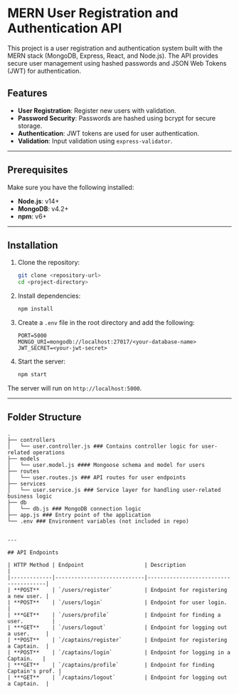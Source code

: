 # MERN User Registration and Authentication API

This project is a user registration and authentication system built with the MERN stack (MongoDB, Express, React, and Node.js). The API provides secure user management using hashed passwords and JSON Web Tokens (JWT) for authentication.

## Features

- **User Registration**: Register new users with validation.
- **Password Security**: Passwords are hashed using bcrypt for secure storage.
- **Authentication**: JWT tokens are used for user authentication.
- **Validation**: Input validation using `express-validator`.

---

## Prerequisites

Make sure you have the following installed:

- **Node.js**: v14+  
- **MongoDB**: v4.2+  
- **npm**: v6+  

---

## Installation

1. Clone the repository:
    ```bash
    git clone <repository-url>
    cd <project-directory>
    ```

2. Install dependencies:
    ```bash
    npm install
    ```

3. Create a `.env` file in the root directory and add the following:
    ```env
    PORT=5000
    MONGO_URI=mongodb://localhost:27017/<your-database-name>
    JWT_SECRET=<your-jwt-secret>
    ```

4. Start the server:
    ```bash
    npm start
    ```

The server will run on `http://localhost:5000`.

---

## Folder Structure

```plaintext
.
├── controllers
│   └── user.controller.js ### Contains controller logic for user-related operations
├── models
│   └── user.model.js #### Mongoose schema and model for users
├── routes
│   └── user.routes.js ### API routes for user endpoints
├── services
│   └── user.service.js ### Service layer for handling user-related business logic
├── db
│   └── db.js ### MongoDB connection logic
├── app.js ### Entry point of the application
└── .env ### Environment variables (not included in repo)


---

## API Endpoints

| HTTP Method | Endpoint                   | Description                          |
|-------------|----------------------------|--------------------------------------|
| **POST**    | `/users/register`          | Endpoint for registering a new user. |
| **POST**    | `/users/login`             | Endpoint for user login.             |
| ***GET**    | `/users/profile`           | Endpoint for finding a user.         |
| ***GET**    | `/users/logout`            | Endpoint for logging out a user.     |
| **POST**    | `/captains/register`       | Endpoint for registering a Captain.  |
| **POST**    | `/captains/login`          | Endpoint for logging in a Captain.   |
| ***GET**    | `/captains/profile`        | Endpoint for finding Captain's prof. |
| ***GET**    | `/captains/logout`         | Endpoint for logging out a Captain.  |

